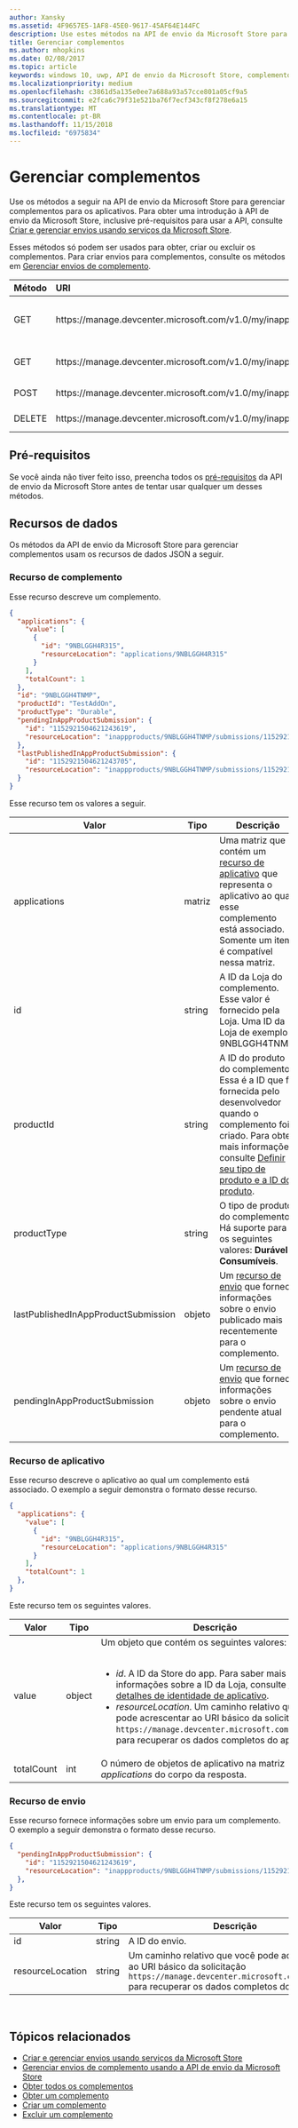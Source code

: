 ```yaml
---
author: Xansky
ms.assetid: 4F9657E5-1AF8-45E0-9617-45AF64E144FC
description: Use estes métodos na API de envio da Microsoft Store para gerenciar complementos dos aplicativos que estão registrados em sua conta do Partner Center.
title: Gerenciar complementos
ms.author: mhopkins
ms.date: 02/08/2017
ms.topic: article
keywords: windows 10, uwp, API de envio da Microsoft Store, complementos, produto no app, IAP
ms.localizationpriority: medium
ms.openlocfilehash: c3861d5a135e0ee7a688a93a57cce801a05cf9a5
ms.sourcegitcommit: e2fca6c79f31e521ba76f7ecf343cf8f278e6a15
ms.translationtype: MT
ms.contentlocale: pt-BR
ms.lasthandoff: 11/15/2018
ms.locfileid: "6975834"
---
```

# <a name="manage-add-ons"></a>Gerenciar complementos

Use os métodos a seguir na API de envio da Microsoft Store para gerenciar complementos para os aplicativos. Para obter uma introdução à API de envio da Microsoft Store, inclusive pré-requisitos para usar a API, consulte [Criar e gerenciar envios usando serviços da Microsoft Store](create-and-manage-submissions-using-windows-store-services.md).

Esses métodos só podem ser usados para obter, criar ou excluir os complementos. Para criar envios para complementos, consulte os métodos em [Gerenciar envios de complemento](manage-add-on-submissions.md).

<table>
<colgroup>
<col width="10%" />
<col width="30%" />
<col width="60%" />
</colgroup>
<thead>
<tr class="header">
<th align="left">Método</th>
<th align="left">URI</th>
<th align="left">Descrição</th>
</tr>
</thead>
<tbody>
<tr>
<td align="left">GET</td>
<td align="left">https://manage.devcenter.microsoft.com/v1.0/my/inappproducts</td>
<td align="left"><a href="get-all-add-ons.md">Obter todos os complementos para os aplicativos</a></td>
</tr>
<tr>
<td align="left">GET</td>
<td align="left">https://manage.devcenter.microsoft.com/v1.0/my/inappproducts/{inAppProductId}</td>
<td align="left"><a href="get-an-add-on.md">Obter um complemento específico</a></td>
</tr>
<tr>
<td align="left">POST</td>
<td align="left">https://manage.devcenter.microsoft.com/v1.0/my/inappproducts</td>
<td align="left"><a href="create-an-add-on.md">Criar um complemento</a></td>
</tr>
<tr>
<td align="left">DELETE</td>
<td align="left">https://manage.devcenter.microsoft.com/v1.0/my/inappproducts/{inAppProductId}</td>
<td align="left"><a href="delete-an-add-on.md">Excluir um complemento</a></td>
</tr>
</tbody>
</table>

## <a name="prerequisites"></a>Pré-requisitos

Se você ainda não tiver feito isso, preencha todos os [pré-requisitos](create-and-manage-submissions-using-windows-store-services.md#prerequisites) da API de envio da Microsoft Store antes de tentar usar qualquer um desses métodos.

## <a name="data-resources"></a>Recursos de dados

Os métodos da API de envio da Microsoft Store para gerenciar complementos usam os recursos de dados JSON a seguir.

<span id="add-on-object" />

### <a name="add-on-resource"></a>Recurso de complemento

Esse recurso descreve um complemento.

```json
{
  "applications": {
    "value": [
      {
        "id": "9NBLGGH4R315",
        "resourceLocation": "applications/9NBLGGH4R315"
      }
    ],
    "totalCount": 1
  },
  "id": "9NBLGGH4TNMP",
  "productId": "TestAddOn",
  "productType": "Durable",
  "pendingInAppProductSubmission": {
    "id": "1152921504621243619",
    "resourceLocation": "inappproducts/9NBLGGH4TNMP/submissions/1152921504621243619"
  },
  "lastPublishedInAppProductSubmission": {
    "id": "1152921504621243705",
    "resourceLocation": "inappproducts/9NBLGGH4TNMP/submissions/1152921504621243705"
  }
}
```

Esse recurso tem os valores a seguir.

| Valor      | Tipo   | Descrição        |
|------------|--------|--------------|
| applications      | matriz  | Uma matriz que contém um [recurso de aplicativo](#application-object) que representa o aplicativo ao qual esse complemento está associado. Somente um item é compatível nessa matriz.  |
| id | string  | A ID da Loja do complemento. Esse valor é fornecido pela Loja. Uma ID da Loja de exemplo é 9NBLGGH4TNMP.  |
| productId | string  | A ID do produto do complemento. Essa é a ID que foi fornecida pelo desenvolvedor quando o complemento foi criado. Para obter mais informações, consulte [Definir seu tipo de produto e a ID do produto](https://msdn.microsoft.com/windows/uwp/publish/set-your-iap-product-id). |
| productType | string  | O tipo de produto do complemento. Há suporte para os seguintes valores: **Durável** e **Consumíveis**.  |
| lastPublishedInAppProductSubmission       | objeto | Um [recurso de envio](#submission-object) que fornece informações sobre o envio publicado mais recentemente para o complemento.         |
| pendingInAppProductSubmission        | objeto  |  Um [recurso de envio](#submission-object) que fornece informações sobre o envio pendente atual para o complemento.  |   |

<span id="application-object" />

### <a name="application-resource"></a>Recurso de aplicativo

Esse recurso descreve o aplicativo ao qual um complemento está associado. O exemplo a seguir demonstra o formato desse recurso.

```json
{
  "applications": {
    "value": [
      {
        "id": "9NBLGGH4R315",
        "resourceLocation": "applications/9NBLGGH4R315"
      }
    ],
    "totalCount": 1
  },
}
```

Este recurso tem os seguintes valores.

| Valor           | Tipo    | Descrição        |
|-----------------|---------|-----------|
| value            | object  |  Um objeto que contém os seguintes valores: <br/><br/> <ul><li>*id*. A ID da Store do app. Para saber mais informações sobre a ID da Loja, consulte [Exibir detalhes de identidade de aplicativo](https://msdn.microsoft.com/windows/uwp/publish/view-app-identity-details).</li><li>*resourceLocation*. Um caminho relativo que você pode acrescentar ao URI básico da solicitação ```https://manage.devcenter.microsoft.com/v1.0/my/``` para recuperar os dados completos do aplicativo.</li></ul>   |
| totalCount   | int  | O número de objetos de aplicativo na matriz *applications* do corpo da resposta.                                                                                                                                                 |

<span id="submission-object" />

### <a name="submission-resource"></a>Recurso de envio

Esse recurso fornece informações sobre um envio para um complemento. O exemplo a seguir demonstra o formato desse recurso.

```json
{
  "pendingInAppProductSubmission": {
    "id": "1152921504621243619",
    "resourceLocation": "inappproducts/9NBLGGH4TNMP/submissions/1152921504621243619"
  },
}
```

Este recurso tem os seguintes valores.

| Valor           | Tipo    | Descrição     |
|-----------------|---------|------------------|
| id            | string  | A ID do envio.    |
| resourceLocation   | string  | Um caminho relativo que você pode acrescentar ao URI básico da solicitação ```https://manage.devcenter.microsoft.com/v1.0/my/``` para recuperar os dados completos do envio.     |
 
<span/>

## <a name="related-topics"></a>Tópicos relacionados

* [Criar e gerenciar envios usando serviços da Microsoft Store](create-and-manage-submissions-using-windows-store-services.md)
* [Gerenciar envios de complemento usando a API de envio da Microsoft Store](manage-add-on-submissions.md)
* [Obter todos os complementos](get-all-add-ons.md)
* [Obter um complemento](get-an-add-on.md)
* [Criar um complemento](create-an-add-on.md)
* [Excluir um complemento](delete-an-add-on.md)
